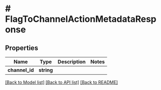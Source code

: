 # # FlagToChannelActionMetadataResponse

## Properties

Name | Type | Description | Notes
------------ | ------------- | ------------- | -------------
**channel_id** | **string** |  |

[[Back to Model list]](../../README.md#models) [[Back to API list]](../../README.md#endpoints) [[Back to README]](../../README.md)
